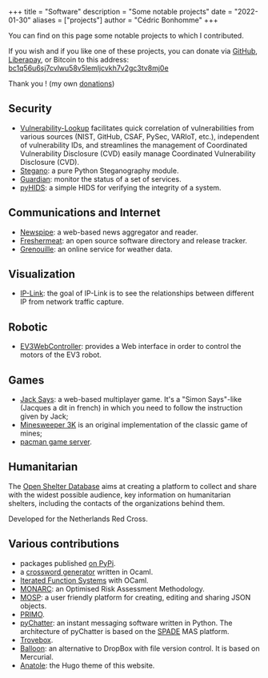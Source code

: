 +++
title = "Software"
description = "Some notable projects"
date = "2022-01-30"
aliases = ["projects"]
author = "Cédric Bonhomme"
+++

You can find on this page some notable projects to which I contributed.

If you wish and if you like one of these projects, you can donate via
[GitHub](https://github.com/sponsors/cedricbonhomme),
[Liberapay](https://liberapay.com/cedricbonhomme), or Bitcoin to this address:  
[bc1q56u6sj7cvlwu58v5lemljcvkh7v2gc3tv8mj0e](bitcoin:BC1Q56U6SJ7CVLWU58V5LEMLJCVKH7V2GC3TV8MJ0E?label=Open%20Source%20projects)

Thank you ! (my own [donations](/donations))


## Security

- [Vulnerability-Lookup](https://github.com/vulnerability-lookup/vulnerability-lookup)
  facilitates quick correlation of vulnerabilities from various sources
  (NIST, GitHub, CSAF, PySec, VARIoT, etc.), independent of vulnerability IDs, and
  streamlines the management of Coordinated Vulnerability Disclosure (CVD)
  easily manage Coordinated Vulnerability Disclosure (CVD).
- [Stegano](https://github.com/cedricbonhomme/Stegano): a pure Python Steganography module.
- [Guardian](https://github.com/cedricbonhomme/guardian): monitor the status of a set of services.
- [pyHIDS](https://github.com/cedricbonhomme/pyHIDS): a simple HIDS for verifying the integrity of a system.

  
## Communications and Internet

- [Newspipe](https://github.com/cedricbonhomme/newspipe): a web-based news aggregator and reader.
- [Freshermeat](https://github.com/cedricbonhomme/freshermeat): an open source software
  directory and release tracker.
- [Grenouille](https://github.com/cedricbonhomme/Grenouille): an online service for weather data.


## Visualization

- [IP-Link](https://github.com/cedricbonhomme/IP-Link): the goal of IP-Link is to see
  the relationships between different IP from network traffic capture.


## Robotic

- [EV3WebController](https://github.com/cedricbonhomme/EV3WebController): provides a
  Web interface in order to control the motors of the EV3 robot.


## Games

- [Jack Says](https://globalgamejam.org/2015/games/jack-says): a web-based
  multiplayer game. It's a "Simon Says"-like (Jacques a dit in french) in which
  you need to follow the instruction given by Jack;
- [Minesweeper 3K](https://sr.ht/~cedric/minesweeper-3k) is an original
  implementation of the classic game of mines;
- [pacman game server](https://hg.sr.ht/~cedric/pacman-game-server).


## Humanitarian

The [Open Shelter Database](https://github.com/rodekruis/shelter-database) aims
at creating a platform to collect and share with the widest possible audience,
key information on humanitarian shelters, including the contacts of the
organizations behind them.

Developed for the Netherlands Red Cross.


## Various contributions
 
- packages published [on PyPi](https://pypi.org/user/cedricbonhomme).
- a [crossword generator](https://git.sr.ht/~cedric/crossword-generator) written in Ocaml.
- [Iterated Function Systems](https://github.com/cedricbonhomme/iterated-function-systems) with OCaml.
- [MONARC](https://github.com/monarc-project): an Optimised Risk Assessment Methodology.
- [MOSP](https://github.com/NC3-LU/MOSP): a user friendly platform for creating,
  editing and sharing JSON objects.
- [PRIMO](http://siis.cse.psu.edu/primo).
- [pyChatter](https://hg.sr.ht/~cedric/pychatter): an instant messaging software
  written in Python. The architecture of pyChatter is based on the
  [SPADE](https://github.com/javipalanca/spade) MAS platform.
- [Trovebox](https://github.com/photo/frontend).
- [Balloon](https://hg.sr.ht/~cedric/balloon): an alternative to DropBox with
  file version control. It is based on Mercurial.
- [Anatole](https://github.com/lxndrblz/anatole): the Hugo theme of this website.

